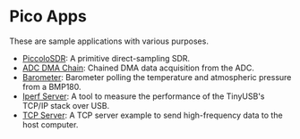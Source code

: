 # Pico Apps
These are sample applications with various purposes.

- [PiccoloSDR](/apps/piccolosdr): A primitive direct-sampling SDR.
- [ADC DMA Chain](/apps/adc_dma_chain): Chained DMA data acquisition from the ADC.
- [Barometer](/apps/barometer): Barometer polling the temperature and atmospheric pressure from a BMP180.
- [Iperf Server](/apps/iperf_server): A tool to measure the performance of the TinyUSB's TCP/IP stack over USB.
- [TCP Server](/apps/tcp_server): A TCP server example to send high-frequency data to the host computer.